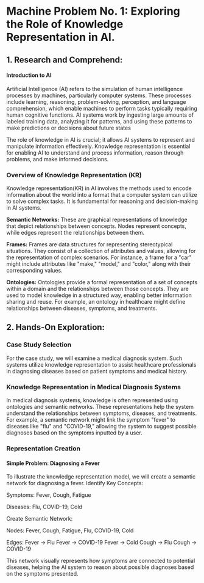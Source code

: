 # Machine Problem No. 1: Exploring the Role of Knowledge Representation in AI.

## 1. Research and Comprehend:
####  **Introduction to AI**

Artificial Intelligence (AI) refers to the simulation of human intelligence processes by machines, particularly computer systems. These processes include learning, reasoning, problem-solving, perception, and language comprehension, which enable machines to perform tasks typically requiring human cognitive functions. AI systems work by ingesting large amounts of labeled training data, analyzing it for patterns, and using these patterns to make predictions or decisions about future states

The role of knowledge in AI is crucial; it allows AI systems to represent and manipulate information effectively. Knowledge representation is essential for enabling AI to understand and process information, reason through problems, and make informed decisions. 

### **Overview of Knowledge Representation (KR)**
Knowledge representation(KR) in AI involves the methods used to encode information about the world into a format that a computer system can utilize to solve complex tasks. It is fundamental for reasoning and decision-making in AI systems. 

**Semantic Networks:** These are graphical representations of knowledge that depict relationships between concepts. Nodes represent concepts, while edges represent the relationships between them. 

**Frames:** Frames are data structures for representing stereotypical situations. They consist of a collection of attributes and values, allowing for the representation of complex scenarios. For instance, a frame for a "car" might include attributes like "make," "model," and "color," along with their corresponding values.

**Ontologies:** Ontologies provide a formal representation of a set of concepts within a domain and the relationships between those concepts. They are used to model knowledge in a structured way, enabling better information sharing and reuse. For example, an ontology in healthcare might define relationships between diseases, symptoms, and treatments.

  ## 2. Hands-On Exploration:

  ### Case Study Selection
  For the case study, we will examine a medical diagnosis system. Such systems utilize knowledge representation to assist healthcare professionals in diagnosing diseases based on patient symptoms and medical history.

  ### Knowledge Representation in Medical Diagnosis Systems

  In medical diagnosis systems, knowledge is often represented using ontologies and semantic networks. These representations help the system understand the relationships between symptoms, diseases, and treatments. For example, a semantic network might link the symptom "fever" to diseases like "flu" and "COVID-19," allowing the system to suggest possible diagnoses based on the symptoms inputted by a user.

  ### **Representation Creation**

  #### Simple Problem: Diagnosing a Fever

  To illustrate the knowledge representation model, we will create a semantic network for diagnosing a fever.
Identify Key Concepts:

Symptoms: Fever, Cough, Fatigue

Diseases: Flu, COVID-19, Cold

Create Semantic Network:

Nodes: Fever, Cough, Fatigue, Flu, COVID-19, Cold

Edges:
Fever → Flu
Fever → COVID-19
Fever → Cold
Cough → Flu
Cough → COVID-19

This network visually represents how symptoms are connected to potential diseases, helping the AI system to reason about possible diagnoses based on the symptoms presented.


